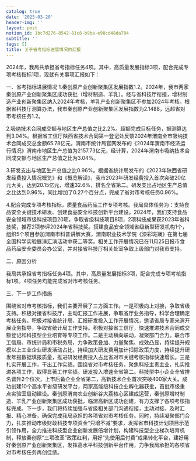 ```yaml
---
catalog: true
date: '2025-03-20'
header-img: ''
layout: post
notion_id: 1bc7d276-8542-81c8-b9ba-e98cd48da704
subtitle: ''
tags: []
title: 关于省考指标进展情况的汇报
---
```


2024年，我局共承担省考指标任务4项。其中，高质量发展指标3项，配合完成专项考核指标1项，现就有关事项汇报如下：


一、省考指标进展情况
1.秦创原产业创新聚集区发展指数1.2。2024年，我市两家秦创原产业创新聚集区成功获批（增材制造、羊乳）。经与省科技厅衔接，增材制造产业创新聚集区纳入2024年考核，羊乳产业创新聚集区不参加2024年考核。根据省科技厅测算办法，我市秦创原产业创新聚集区发展指数为2.1488，远超省对市考核任务1.2。


2.吸纳技术合同成交额与地区生产总值之比2.2%。超额完成目标任务，据测算达到3.04%。根据省工信厅陕西省技术合同第一登记处反馈2024年渭南全市吸纳技术合同成交总金额65.78亿元，渭南市统计局官网发布的《2024年渭南市经济运行情况》渭南市地区生产总值为2157.73亿元，经计算，2024年渭南市吸纳技术合同成交额与地区生产总值之比为3.04%。


3.研发支出与地区生产总值之比0.96%。根据省统计局发布的《2023年陕西省研发经费投入情况概览》和《概览解读》，我市2023年研发经费投入首次突破20亿元大关，达到20.15亿元，增速32.6%，排名全省第二。研发支出占地区生产总值之比达到0.96%，同比增加了0.27个百分点，完成了省对市考核任务0.96%。


4.配合完成专项考核指标，质量食品药品工作专项考核。我局具体任务为：支持食品安全关键技术研发、创建食品安全科技创新平台建设。2024年，我们支持食品安全领域市级科技项目20项，争取省级科技项目8项，2项科技成果获2023年省科技奖，推荐2项参评2024年省科技奖。搭建食品安全领域省级新型研发机构1个，组织5个项目参加渭南市科普讲解大赛，渭南职业技术学院《漆彩斑斓》在第七届全国科学实验展演汇演活动中获二等奖。相关工作开展情况已在11月25日报市食品药品安全委员会办公室，并对接省科技厅相关处室争取上级部门对我市支持。


二、原因分析


我局共承担省考指标任务4项。其中，高质量发展指标3项，配合完成专项考核指标1项。4项任务均能完成省对市考核任务。


三、下一步工作措施


围绕省对市考核指标，我们主要开展了三方面工作。一是积极向上对接，争取省级支持。积极对接省科技厅，主动汇报工作进展，争取省厅业务指导，科学合理确定考核任务。积极对接省统计局，汇报研发投入工作开展情况，邀请省局专家来渭开展业务指导，争取省统计局工作支持。积极对接省工信厅，快速推进技术合同成交额登记和科技型企业培育等专项工作。二是主动横向联动，凝聚部门合力。联合市工信局、市统计局和市税务局，力争政策叠加、力量聚焦、成效凸显，持续提升规模以上工业企业研发活动占比，持续加大研发费用加计扣除政策力度，持续提升研发年报数据填报质量，推进研发经费投入占比省对市关键考核指标快速增长。三是扎实开展工作，干出工作实绩。围绕省对市考核任务，聚焦科技主责主业，扎实推进各项工作，取得显著工作实绩。研发投入增速全省第二。科技型中小企业全省排名晋升2个位次，上市后备企业全省第二，高新技术企业首次突破400家大关。成功创建10个高水平省级研发平台，两家高能级科技企业孵化器获批，首批市级重点实验室启动建设。秦创原渭南农业创新谷大荔核心区建成运营，秦创原增材制造、羊乳产业创新聚集区成功获批，临渭高新区成功创建，有力支撑了各项考核指标完成。下一步，我们将持续加强与省级相关部门沟通衔接，主动对接、及时汇报、精心准备，确保完成我局承担的各项省对市考核任务。同时，持续凝聚部门合力，扎实推动市级财政科技专项资金“只增不减”要求，发挥省市科技计划项目示范引领作用，全力推进科技型企业创新发展倍增计划，构建科技型企业梯次培育机制，释放秦创原“三项改革”政策红利，用好“先使用后付费”成果转化平台，建好用好秦创原产业创新聚集区，发挥高水平科技创新平台作用，力争我局承担的各项省对市考核任务再创佳绩。